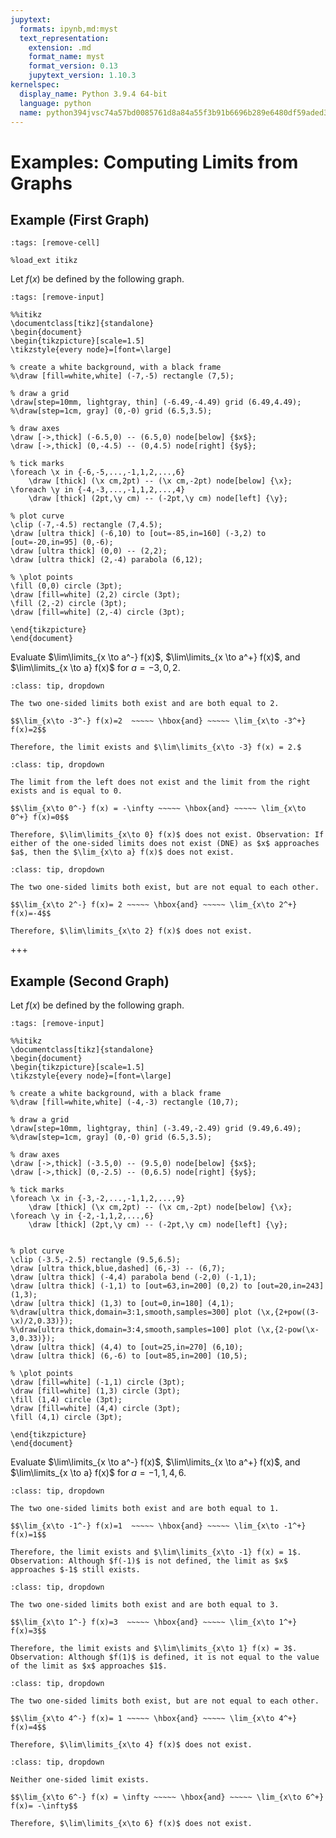 ```yaml
---
jupytext:
  formats: ipynb,md:myst
  text_representation:
    extension: .md
    format_name: myst
    format_version: 0.13
    jupytext_version: 1.10.3
kernelspec:
  display_name: Python 3.9.4 64-bit
  language: python
  name: python394jvsc74a57bd0085761d8a84a55f3b91b6696b289e6480df59aded311489218ab7e58f5e20cd3
---
```


# Examples: Computing Limits from Graphs

## Example (First Graph) 

```{code-cell}
:tags: [remove-cell]

%load_ext itikz
```

Let $f(x)$ be defined by the following graph.  

```{code-cell}
:tags: [remove-input]

%%itikz
\documentclass[tikz]{standalone}
\begin{document}
\begin{tikzpicture}[scale=1.5]
\tikzstyle{every node}=[font=\large]

% create a white background, with a black frame
%\draw [fill=white,white] (-7,-5) rectangle (7,5); 

% draw a grid
\draw[step=10mm, lightgray, thin] (-6.49,-4.49) grid (6.49,4.49); 
%\draw[step=1cm, gray] (0,-0) grid (6.5,3.5); 

% draw axes
\draw [->,thick] (-6.5,0) -- (6.5,0) node[below] {$x$}; 
\draw [->,thick] (0,-4.5) -- (0,4.5) node[right] {$y$};

% tick marks
\foreach \x in {-6,-5,...,-1,1,2,...,6} 
	\draw [thick] (\x cm,2pt) -- (\x cm,-2pt) node[below] {\x};
\foreach \y in {-4,-3,...,-1,1,2,...,4} 
	\draw [thick] (2pt,\y cm) -- (-2pt,\y cm) node[left] {\y};

% plot curve
\clip (-7,-4.5) rectangle (7,4.5);
\draw [ultra thick] (-6,10) to [out=-85,in=160] (-3,2) to [out=-20,in=95] (0,-6);
\draw [ultra thick] (0,0) -- (2,2);
\draw [ultra thick] (2,-4) parabola (6,12);

% \plot points
\fill (0,0) circle (3pt);
\draw [fill=white] (2,2) circle (3pt);
\fill (2,-2) circle (3pt);
\draw [fill=white] (2,-4) circle (3pt);

\end{tikzpicture}
\end{document}
```


Evaluate $\lim\limits_{x \to a^-} f(x)$, $\lim\limits_{x \to a^+} f(x)$, and $\lim\limits_{x \to a} f(x)$ for $a = -3, 0, 2$.


```{admonition} $\mathbf{a=-3} \quad$ (Click to show solution)
:class: tip, dropdown

The two one-sided limits both exist and are both equal to 2.

$$\lim_{x\to -3^-} f(x)=2  ~~~~~ \hbox{and} ~~~~~ \lim_{x\to -3^+} f(x)=2$$

Therefore, the limit exists and $\lim\limits_{x\to -3} f(x) = 2.$
```

```{admonition} $\mathbf{a=0} \quad$ (Click to show solution)
:class: tip, dropdown

The limit from the left does not exist and the limit from the right exists and is equal to 0.

$$\lim_{x\to 0^-} f(x) = -\infty ~~~~~ \hbox{and} ~~~~~ \lim_{x\to 0^+} f(x)=0$$

Therefore, $\lim\limits_{x\to 0} f(x)$ does not exist. Observation: If either of the one-sided limits does not exist (DNE) as $x$ approaches $a$, then the $\lim_{x\to a} f(x)$ does not exist.
```

```{admonition} $\mathbf{a=2} \quad$ (Click to show solution)
:class: tip, dropdown

The two one-sided limits both exist, but are not equal to each other.

$$\lim_{x\to 2^-} f(x)= 2 ~~~~~ \hbox{and} ~~~~~ \lim_{x\to 2^+} f(x)=-4$$

Therefore, $\lim\limits_{x\to 2} f(x)$ does not exist.
```
+++

## Example (Second Graph)

Let $f(x)$ be defined by the following graph.  

```{code-cell}
:tags: [remove-input]

%%itikz
\documentclass[tikz]{standalone}
\begin{document}
\begin{tikzpicture}[scale=1.5]
\tikzstyle{every node}=[font=\large]

% create a white background, with a black frame
%\draw [fill=white,white] (-4,-3) rectangle (10,7); 

% draw a grid
\draw[step=10mm, lightgray, thin] (-3.49,-2.49) grid (9.49,6.49); 
%\draw[step=1cm, gray] (0,-0) grid (6.5,3.5); 

% draw axes
\draw [->,thick] (-3.5,0) -- (9.5,0) node[below] {$x$}; 
\draw [->,thick] (0,-2.5) -- (0,6.5) node[right] {$y$};

% tick marks
\foreach \x in {-3,-2,...,-1,1,2,...,9} 
	\draw [thick] (\x cm,2pt) -- (\x cm,-2pt) node[below] {\x};
\foreach \y in {-2,-1,1,2,...,6} 
	\draw [thick] (2pt,\y cm) -- (-2pt,\y cm) node[left] {\y};


% plot curve
\clip (-3.5,-2.5) rectangle (9.5,6.5);
\draw [ultra thick,blue,dashed] (6,-3) -- (6,7);
\draw [ultra thick] (-4,4) parabola bend (-2,0) (-1,1);
\draw [ultra thick] (-1,1) to [out=63,in=200] (0,2) to [out=20,in=243] (1,3);
\draw [ultra thick] (1,3) to [out=0,in=180] (4,1);
%\draw[ultra thick,domain=3:1,smooth,samples=300] plot (\x,{2+pow((3-\x)/2,0.33)});
%\draw[ultra thick,domain=3:4,smooth,samples=100] plot (\x,{2-pow(\x-3,0.33)});
\draw [ultra thick] (4,4) to [out=25,in=270] (6,10);
\draw [ultra thick] (6,-6) to [out=85,in=200] (10,5);

% \plot points
\draw [fill=white] (-1,1) circle (3pt);
\draw [fill=white] (1,3) circle (3pt);
\fill (1,4) circle (3pt);
\draw [fill=white] (4,4) circle (3pt);
\fill (4,1) circle (3pt);

\end{tikzpicture}
\end{document}
```

Evaluate $\lim\limits_{x \to a^-} f(x)$, $\lim\limits_{x \to a^+} f(x)$, and $\lim\limits_{x \to a} f(x)$ for $a = -1, 1, 4, 6$.


```{admonition} $\mathbf{a=-1} \quad$ (Click to show solution)
:class: tip, dropdown

The two one-sided limits both exist and are both equal to 1.

$$\lim_{x\to -1^-} f(x)=1  ~~~~~ \hbox{and} ~~~~~ \lim_{x\to -1^+} f(x)=1$$

Therefore, the limit exists and $\lim\limits_{x\to -1} f(x) = 1$.  Observation: Although $f(-1)$ is not defined, the limit as $x$ approaches $-1$ still exists.
```

```{admonition} $\mathbf{a=1} \quad$ (Click to show solution)
:class: tip, dropdown

The two one-sided limits both exist and are both equal to 3.

$$\lim_{x\to 1^-} f(x)=3  ~~~~~ \hbox{and} ~~~~~ \lim_{x\to 1^+} f(x)=3$$

Therefore, the limit exists and $\lim\limits_{x\to 1} f(x) = 3$.  Observation: Although $f(1)$ is defined, it is not equal to the value of the limit as $x$ approaches $1$.
```

```{admonition} $\mathbf{a=4} \quad$ (Click to show solution)
:class: tip, dropdown

The two one-sided limits both exist, but are not equal to each other.

$$\lim_{x\to 4^-} f(x)= 1 ~~~~~ \hbox{and} ~~~~~ \lim_{x\to 4^+} f(x)=4$$

Therefore, $\lim\limits_{x\to 4} f(x)$ does not exist.
```


```{admonition} $\mathbf{a=6} \quad$ (Click to show solution)
:class: tip, dropdown

Neither one-sided limit exists.

$$\lim_{x\to 6^-} f(x) = \infty ~~~~~ \hbox{and} ~~~~~ \lim_{x\to 6^+} f(x)= -\infty$$

Therefore, $\lim\limits_{x\to 6} f(x)$ does not exist.
```
